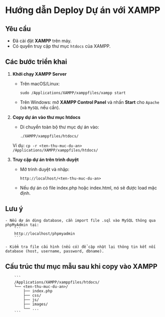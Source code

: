 # Hướng dẫn Deploy Dự án với XAMPP

## Yêu cầu
- Đã cài đặt **XAMPP** trên máy.
- Có quyền truy cập thư mục `htdocs` của XAMPP.

## Các bước triển khai

1. **Khởi chạy XAMPP Server**
    - Trên macOS/Linux:
        ```
        sudo /Applications/XAMPP/xamppfiles/xampp start
        ```
    - Trên Windows: mở **XAMPP Control Panel** và nhấn **Start** cho `Apache` (và `MySQL` nếu cần).

2. **Copy dự án vào thư mục htdocs**
    - Di chuyển toàn bộ thư mục dự án vào:
        ```
        ./XAMPP/xamppfiles/htdocs/
        ```

    Ví dụ:
        ```
        cp -r <ten-thu-muc-du-an> /Applications/XAMPP/xamppfiles/htdocs/
        ```

3. **Truy cập dự án trên trình duyệt**

    - Mở trình duyệt và nhập:
        ```
        http://localhost/<ten-thu-muc-du-an>
        ```

    - Nếu dự án có file index.php hoặc index.html, nó sẽ được load mặc định.

## Lưu ý

    - Nếu dự án dùng database, cần import file .sql vào MySQL thông qua phpMyAdmin tại:
        ```
        http://localhost/phpmyadmin
        ```

    - Kiểm tra file cấu hình (nếu có) để cập nhật lại thông tin kết nối database (host, username, password, dbname).

## Cấu trúc thư mục mẫu sau khi copy vào XAMPP
        ```
        /Applications/XAMPP/xamppfiles/htdocs/
        └── <ten-thu-muc-du-an>/
            ├── index.php
            ├── css/
            ├── js/
            ├── images/
            └── ...
        ```